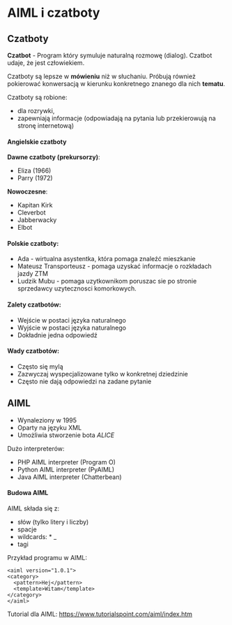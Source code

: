 # AIML i czatboty
## Czatboty
__Czatbot__ - Program który symuluje naturalną rozmowę (dialog). Czatbot udaje, że jest człowiekiem.

Czatboty są lepsze w __mówieniu__ niż w słuchaniu. Próbują również pokierować konwersacją w kierunku konkretnego znanego dla nich **tematu**.

Czatboty są robione:
+ dla rozrywki,
+ zapewniają informacje (odpowiadają na pytania lub przekierowują na stronę internetową)

#### Angielskie czatboty
__Dawne czatboty (prekursorzy)__:
+ Eliza (1966)
+ Parry (1972)

__Nowoczesne__:
+ Kapitan Kirk
+ Cleverbot
+ Jabberwacky
+ Elbot

#### Polskie czatboty:
+ Ada - wirtualna asystentka, która pomaga znaleźć mieszkanie
+ Mateusz Transporteusz - pomaga uzyskać informacje o rozkładach jazdy ZTM
+ Ludzik Mubu - pomaga uzytkownikom poruszac sie po stronie sprzedawcy uzytecznosci komorkowych.

#### Zalety czatbotów:
+ Wejście w postaci języka naturalnego
+ Wyjście w postaci języka naturalnego
+ Dokładnie jedna odpowiedź

#### Wady czatbotów:
+ Często się mylą
+ Zazwyczaj wyspecjalizowane tylko w konkretnej dziedzinie
+ Często nie dają odpowiedzi na zadane pytanie

## AIML
+ Wynaleziony w 1995
+ Oparty na języku XML
+ Umożliwia stworzenie bota _ALICE_

Dużo interpreterów:
+ PHP AIML interpreter (Program O)
+ Python AIML interpreter (PyAIML)
+ Java AIML interpreter (Chatterbean)

#### Budowa AIML
AIML składa się z:
+ słów (tylko litery i liczby)
+ spacje
+ wildcards: * _
+ tagi

Przykład programu w AIML:

```
<aiml version="1.0.1">
<category>
  <pattern>Hej</pattern>
  <template>Witam</template>
</category>
</aiml>
```

Tutorial dla AIML: https://www.tutorialspoint.com/aiml/index.htm
